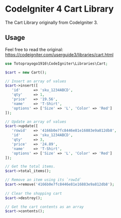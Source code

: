 # CodeIgniter 4 Cart Library

The Cart Library originally from CodeIgniter 3.

## Usage
Feel free to read the original: https://codeigniter.com/userguide3/libraries/cart.html 

 ```php
 use Totoprayogo1916\CodeIgniter\Libraries\Cart;

 $cart = new Cart();
 
 // Insert an array of values
 $cart->insert([
    'id'      => 'sku_1234ABCD',
    'qty'     => 1,
    'price'   => '19.56',
    'name'    => 'T-Shirt',
    'options' => ['Size' => 'L', 'Color' => 'Red']
]);
 
 // Update an array of values
 $cart->update([
    'rowid'   => '4166b0e7fc8446e81e16883e9a812db8',
    'id'      => 'sku_1234ABCD',
    'qty'     => 3,
    'price'   => '24.89',
    'name'    => 'T-Shirt',
    'options' => ['Size' => 'L', 'Color' => 'Red']
]);

// Get the total items.
$cart->total_items();

// Remove an item using its `rowId`
$cart->remove('4166b0e7fc8446e81e16883e9a812db8');
   
// Clear the shopping cart
$cart->destroy();

// Get the cart contents as an array
$cart->contents();
 ```
